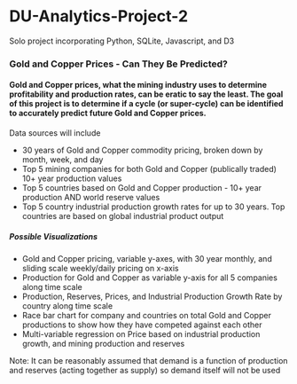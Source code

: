# DU-Analytics-Project-2
Solo project incorporating Python, SQLite, Javascript, and D3

### Gold and Copper Prices - Can They Be Predicted?
#### Gold and Copper prices, what the mining industry uses to determine profitability and production rates, can be eratic to say the least. The goal of this project is to determine if a cycle (or super-cycle) can be identified to accurately predict future Gold and Copper prices.
Data sources will include
* 30 years of Gold and Copper commodity pricing, broken down by month, week, and day
* Top 5 mining companies for both Gold and Copper (publically traded) 10+ year production values
* Top 5 countries based on Gold and Copper production - 10+ year production AND world reserve values
* Top 5 country industrial production growth rates for up to 30 years. Top countries are based on global industrial product output

##### Possible Visualizations
* Gold and Copper pricing, variable y-axes, with 30 year monthly, and sliding scale weekly/daily pricing on x-axis
* Production for Gold and Copper as variable y-axis for all 5 companies along time scale
* Production, Reserves, Prices, and Industrial Production Growth Rate by country along time scale
* Race bar chart for company and countries on total Gold and Copper productions to show how they have competed against each other
* Multi-variable regression on Price based on industrial production growth, and mining production and reserves

Note: It can be reasonably assumed that demand is a function of production and reserves (acting together as supply) so demand itself will not be used